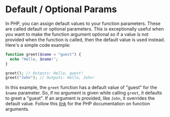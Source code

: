 # Default / Optional Params

In PHP, you can assign default values to your function parameters. These are called default or optional parameters. This is exceptionally useful when you want to make the function argument optional so if a value is not provided when the function is called, then the default value is used instead. Here's a simple code example:

```php
function greet($name = "guest") {
  echo "Hello, $name!";
}

greet(); // Outputs: Hello, guest!
greet("John"); // Outputs: Hello, John!
```

In this example, the `greet` function has a default value of "guest" for the `$name` parameter. So, if no argument is given while calling `greet`, it defaults to greet a "guest". If an argument is provided, like `John`, it overrides the default value. Follow this [link](https://www.php.net/manual/en/functions.arguments.php#functions.arguments.default) for the PHP documentation on function arguments.